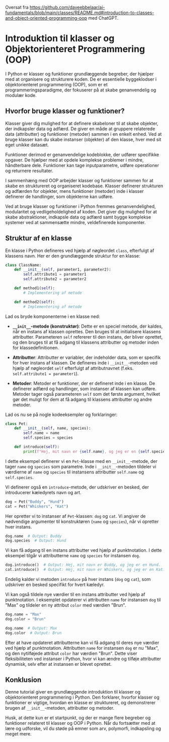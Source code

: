 Oversat fra https://github.com/daveebbelaar/ai-fundamentals/blob/main/classes/README.md#introduction-to-classes-and-object-oriented-programming-oop
med ChatGPT.

# Introduktion til klasser og Objektorienteret Programmering (OOP)

I Python er klasser og funktioner grundlæggende begreber, der hjælper med at organisere og strukturere koden. De er essentielle byggeklodser i objektorienteret programmering (OOP), som er et programmeringsparadigme, der fokuserer på at skabe genanvendelig og modulær kode.

## Hvorfor bruge klasser og funktioner?

Klasser giver dig mulighed for at definere skabeloner til at skabe objekter, der indkapsler data og adfærd. De giver en måde at gruppere relaterede data (attributter) og funktioner (metoder) sammen i en enkelt enhed. Ved at bruge klasser kan du skabe instanser (objekter) af den klasse, hver med sit eget unikke datasæt.

Funktioner derimod er genanvendelige kodeblokke, der udfører specifikke opgaver. De hjælper med at opdele komplekse problemer i mindre, håndterbare dele. Funktioner kan tage inputparametre, udføre operationer og returnere resultater.

I sammenhæng med OOP arbejder klasser og funktioner sammen for at skabe en struktureret og organiseret kodebase. Klasser definerer strukturen og adfærden for objekter, mens funktioner (metoder) inde i klasser definerer de handlinger, som objekterne kan udføre.

Ved at bruge klasser og funktioner i Python fremmes genanvendelighed, modularitet og vedligeholdelighed af koden. Det giver dig mulighed for at skabe abstraktioner, indkapsle data og adfærd samt bygge komplekse systemer ved at sammensætte mindre, veldefinerede komponenter.

## Struktur af en klasse

En klasse i Python defineres ved hjælp af nøgleordet `class`, efterfulgt af klassens navn. Her er den grundlæggende struktur for en klasse:

```python
class ClassName:
    def __init__(self, parameter1, parameter2):
        self.attribute1 = parameter1
        self.attribute2 = parameter2

    def method1(self):
        # Implementering af metode

    def method2(self):
        # Implementering af metode
```

Lad os bryde komponenterne i en klasse ned:

- **`__init__`-metode (konstruktør)**: Dette er en speciel metode, der kaldes, når en instans af klassen oprettes. Den bruges til at initialisere klassens attributter. Parameteren `self` refererer til den instans, der bliver oprettet, og den bruges til at få adgang til klassens attributter og metoder inden for klassedefinitionen.

- **Attributter**: Attributter er variabler, der indeholder data, som er specifik for hver instans af klassen. De defineres inde i `__init__`-metoden ved hjælp af nøgleordet `self` efterfulgt af attributnavnet (f.eks. `self.attribute1 = parameter1`).

- **Metoder**: Metoder er funktioner, der er defineret inde i en klasse. De definerer adfærd og handlinger, som instanser af klassen kan udføre. Metoder tager også parameteren `self` som det første argument, hvilket gør det muligt for dem at få adgang til klassens attributter og andre metoder.

Lad os nu se på nogle kodeeksempler og forklaringer:

```python
class Pet:
    def __init__(self, name, species):
        self.name = name
        self.species = species

    def introduce(self):
        print(f"Hej, mit navn er {self.name}, og jeg er en {self.species}.")
```

I dette eksempel definerer vi en `Pet`-klasse med en `__init__`-metode, der tager `name` og `species` som parametre. Inde i `__init__`-metoden tildeler vi værdierne af `name` og `species` til instansens attributter `self.name` og `self.species`.

Vi definerer også en `introduce`-metode, der udskriver en besked, der introducerer kæledyrets navn og art.

```python
dog = Pet("Buddy", "Hund")
cat = Pet("Whiskers", "Kat")
```

Her opretter vi to instanser af `Pet`-klassen: `dog` og `cat`. Vi angiver de nødvendige argumenter til konstruktøren (`name` og `species`), når vi opretter hver instans.

```python
dog.name  # Output: Buddy
dog.species  # Output: Hund
```

Vi kan få adgang til en instans attributter ved hjælp af punktnotation. I dette eksempel tilgår vi attributterne `name` og `species` for instansen `dog`.

```python
dog.introduce()  # Output: Hej, mit navn er Buddy, og jeg er en Hund.
cat.introduce()  # Output: Hej, mit navn er Whiskers, og jeg er en Kat.
```

Endelig kalder vi metoden `introduce` på hver instans (`dog` og `cat`), som udskriver en besked specifikt for hvert kæledyr.

Vi kan også tildele nye værdier til en instans attributter ved hjælp af punktnotation. I eksemplet opdaterer vi attributten `name` for instansen `dog` til "Max" og tildeler en ny attribut `color` med værdien "Brun".

```python
dog.name = "Max"
dog.color = "Brun"

dog.name  # Output: Max
dog.color  # Output: Brun
```

Efter at have opdateret attributterne kan vi få adgang til deres nye værdier ved hjælp af punktnotation. Attributten `name` for instansen `dog` er nu "Max", og den nytilføjede attribut `color` har værdien "Brun". Dette viser fleksibiliteten ved instanser i Python, hvor vi kan ændre og tilføje attributter dynamisk, selv efter at instansen er blevet oprettet.

## Konklusion

Denne tutorial giver en grundlæggende introduktion til klasser og objektorienteret programmering i Python. Den forklarer, hvorfor klasser og funktioner er vigtige, hvordan en klasse er struktureret, og demonstrerer brugen af `__init__`-metoden, attributter og metoder.

Husk, at dette kun er et startpunkt, og der er mange flere begreber og funktioner relateret til klasser og OOP i Python. Når du fortsætter med at lære og udforske, vil du støde på emner som arv, polymorfi, indkapsling og meget mere.
